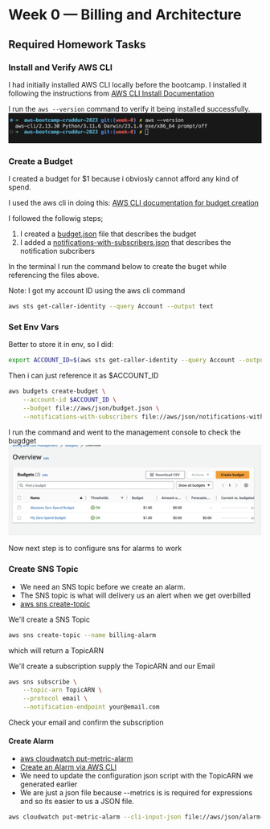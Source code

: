 # Week 0 — Billing and Architecture

## Required Homework Tasks

### Install and Verify AWS CLI

I had initially installed AWS CLI locally before the bootcamp.
I installed it following the instructions from [AWS CLI Install Documentation](https://docs.aws.amazon.com/cli/latest/userguide/getting-started-install.html)

I run the `aws --version` command to verify it being installed successfully.
![Proof of Working AWS CLI](assets/aws-cli-confirmation.png)

### Create a Budget

I created a budget for $1 because i obviosly cannot afford any kind of spend.

I used the aws cli in doing this: [AWS CLI documentation for budget creation](https://docs.aws.amazon.com/cli/latest/reference/budgets/create-budget.html#examples)

I followed the followig steps;

1. I created a [budget.json](aws/json/budget.json) file that describes the budget
1. I added a [notifications-with-subscribers.json](aws/json/notifications-with-subscribers.json) that describes the notification subcribers

In the terminal I run the command below to create the buget while referencing the files above.

Note: I got my account ID using the aws cli command

```sh
aws sts get-caller-identity --query Account --output text
```

### Set Env Vars

Better to store it in env, so I did:

```sh
export ACCOUNT_ID=$(aws sts get-caller-identity --query Account --output text)
```

<!--
We will set these credentials for the current bash terminal
```
export AWS_ACCESS_KEY_ID=""
export AWS_SECRET_ACCESS_KEY=""
export AWS_DEFAULT_REGION=us-east-1
``` -->

Then i can just reference it as $ACCOUNT_ID

```sh
aws budgets create-budget \
    --account-id $ACCOUNT_ID \
    --budget file://aws/json/budget.json \
    --notifications-with-subscribers file://aws/json/notifications-with-subscribers.json
```

I run the command and went to the management console to check the bugdget
![Proof of Working Budget](assets/budget-confirmation-screen.png)

Now next step is to configure sns for alarms to work

### Create SNS Topic

- We need an SNS topic before we create an alarm.
- The SNS topic is what will delivery us an alert when we get overbilled
- [aws sns create-topic](https://docs.aws.amazon.com/cli/latest/reference/sns/create-topic.html)

We'll create a SNS Topic

```sh
aws sns create-topic --name billing-alarm
```

which will return a TopicARN

We'll create a subscription supply the TopicARN and our Email

```sh
aws sns subscribe \
    --topic-arn TopicARN \
    --protocol email \
    --notification-endpoint your@email.com
```

Check your email and confirm the subscription

#### Create Alarm

- [aws cloudwatch put-metric-alarm](https://docs.aws.amazon.com/cli/latest/reference/cloudwatch/put-metric-alarm.html)
- [Create an Alarm via AWS CLI](https://aws.amazon.com/premiumsupport/knowledge-center/cloudwatch-estimatedcharges-alarm/)
- We need to update the configuration json script with the TopicARN we generated earlier
- We are just a json file because --metrics is is required for expressions and so its easier to us a JSON file.

```sh
aws cloudwatch put-metric-alarm --cli-input-json file://aws/json/alarm-config.json
```
